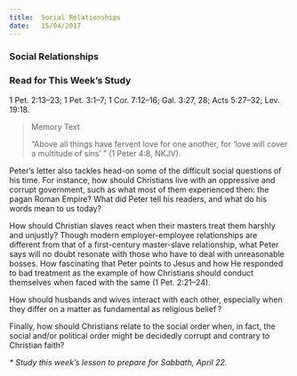```yaml
---
title:  Social Relationships
date:   15/04/2017
---
```


### Social Relationships

### Read for This Week’s Study
1 Pet. 2:13–23; 1 Pet. 3:1–7; 1 Cor. 7:12–16; Gal. 3:27, 28; Acts 5:27–32; Lev. 19:18.

> <p>Memory Text</p>
> “Above all things have fervent love for one another, for ‘love will cover a multitude of sins’ ” (1 Peter 4:8, NKJV). 

Peter’s letter also tackles head-on some of the difficult social questions of his time. For instance, how should Christians live with an oppressive and corrupt government, such as what most of them experienced then: the pagan Roman Empire? What did Peter tell his readers, and what do his words mean to us today? 

How should Christian slaves react when their masters treat them harshly and unjustly? Though modern employer-employee relationships are different from that of a first-century master-slave relationship, what Peter says will no doubt resonate with those who have to deal with unreasonable bosses. How fascinating that Peter points to Jesus and how He responded to bad treatment as the example of how Christians should conduct themselves when faced with the same (1 Pet. 2:21–24). 

How should husbands and wives interact with each other, especially when they differ on a matter as fundamental as religious belief ?

Finally, how should Christians relate to the social order when, in fact, the social and/or political order might be decidedly corrupt and contrary to Christian faith?

_* Study this week’s lesson to prepare for Sabbath, April 22._